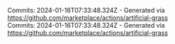 Commits: 2024-01-16T07:33:48.324Z - Generated via https://github.com/marketplace/actions/artificial-grass
<br>
Commits: 2024-01-16T07:33:48.324Z - Generated via https://github.com/marketplace/actions/artificial-grass
<br>
